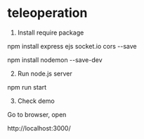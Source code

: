 # teleoperation

1. Install require package

npm install express ejs socket.io cors --save

npm install nodemon --save-dev

2. Run node.js server

npm run start

3. Check demo

Go to browser, open 

http://localhost:3000/
 
